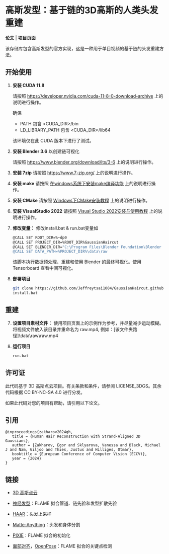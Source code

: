 # 高斯发型：基于链的3D高斯的人类头发重建

[**论文**](https://arxiv.org/abs/2409.14778) | [**项目页面**](https://eth-ait.github.io/GaussianHaircut/)

该存储库包含高斯发型的官方实现，这是一种用于单目视频的基于链的头发重建方法。

## 开始使用

1. **安装 CUDA 11.8**

   请按照 https://developer.nvidia.com/cuda-11-8-0-download-archive 上的说明进行操作。

   确保
   - PATH 包含 <CUDA_DIR>/bin
   - LD_LIBRARY_PATH 包含 <CUDA_DIR>/lib64

   该环境仅在此 CUDA 版本下进行了测试。

2. **安装 Blender 3.6** 以创建链可视化

   请按照 https://www.blender.org/download/lts/3-6 上的说明进行操作。

3. **安装 7zip** 
   请按照 https://www.7-zip.org/ 上的说明进行操作。

4. **安装 make** 
   请按照 [在windows系统下安装make编译功能](https://gitcode.csdn.net/66c5892f13e4054e7e7c5b5f.html?dp_token=eyJ0eXAiOiJKV1QiLCJhbGciOiJIUzI1NiJ9.eyJpZCI6MTU1MTc4LCJleHAiOjE3MzEzMDA3MTAsImlhdCI6MTczMDY5NTkxMCwidXNlcm5hbWUiOiJxcV8yMTQ5NzU5OSJ9.i1QYIwQxn1gK3lj-N5AJvM50jhaxOImkp2QYs_qIwd8&spm=1001.2101.3001.6661.1&utm_medium=distribute.pc_relevant_t0.none-task-blog-2~default~BlogCommendFromBaidu~activity-1-128243761-blog-131262178.235%5Ev43%5Epc_blog_bottom_relevance_base1&depth_1-utm_source=distribute.pc_relevant_t0.none-task-blog-2~default~BlogCommendFromBaidu~activity-1-128243761-blog-131262178.235%5Ev43%5Epc_blog_bottom_relevance_base1&utm_relevant_index=1) 上的说明进行操作。

5. **安装 CMake** 
   请按照 [Windows下CMake安装教程](https://blog.csdn.net/u011231598/article/details/80338941) 上的说明进行操作。

6. **安装 VisualStudio 2022** 
   请按照 [Visual Studio 2022安装与使用教程](https://blog.csdn.net/InnerPeaceHQ/article/details/121716088?ops_request_misc=%257B%2522request%255Fid%2522%253A%2522644F7F84-8517-4A35-A46E-9BC4FEE1C4DB%2522%252C%2522scm%2522%253A%252220140713.130102334..%2522%257D&request_id=644F7F84-8517-4A35-A46E-9BC4FEE1C4DB&biz_id=0&utm_medium=distribute.pc_search_result.none-task-blog-2~all~baidu_landing_v2~default-1-121716088-null-null.142^v100^pc_search_result_base9&utm_term=Windows%E5%AE%89%E8%A3%85VisualStudio2022&spm=1018.2226.3001.4187) 上的说明进行操作。

6. **修改变量：**
    修改install.bat & run.bat变量如
    ```bash
    @CALL SET ROOT_DIR=%~dp0
    @CALL SET PROJECT_DIR=%ROOT_DIR%GaussianHaircut
    @CALL SET BLENDER_DIR="C:\Program Files\Blender Foundation\Blender 3.6\"
    @CALL SET DATA_PATH=%PROJECT_DIR%\data\raw
    ```
   该脚本执行数据预处理、重建和使用 Blender 的最终可视化。使用 Tensorboard 查看中间可视化。

6. **部署项目**

   ```bash
   git clone https://github.com/Jeffreytsai1004/GaussianHaircut.github.io .
   install.bat
   ```

## 重建

7. **设置项目素材文件：**
    使用项目页面上的示例作为参考，并尽量减少运动模糊。
    将视频文件放入该目录并重命名为 raw.mp4, 例如：[该文件夹路径]\data\raw\raw.mp4

8. **运行项目**
   ```bash
   run.bat
   ```

## 许可证

此代码基于 3D 高斯点云项目。有关条款和条件，请参阅 LICENSE_3DGS。其余代码根据 CC BY-NC-SA 4.0 进行分发。

如果此代码对您的项目有帮助，请引用以下论文。

## 引用

```
@inproceedings{zakharov2024gh,
   title = {Human Hair Reconstruction with Strand-Aligned 3D Gaussians},
   author = {Zakharov, Egor and Sklyarova, Vanessa and Black, Michael J and Nam, Giljoo and Thies, Justus and Hilliges, Otmar},
   booktitle = {European Conference of Computer Vision (ECCV)},
   year = {2024}
} 
```

## 链接

- [3D 高斯点云](https://github.com/graphdeco-inria/gaussian-splatting)

- [神经发型](https://github.com/SamsungLabs/NeuralHaircut)：FLAME 拟合管道、链先验和发型扩散先验

- [HAAR](https://github.com/Vanessik/HAAR)：头发上采样

- [Matte-Anything](https://github.com/hustvl/Matte-Anything)：头发和身体分割

- [PIXIE](https://github.com/yfeng95/PIXIE)：FLAME 拟合的初始化

- [面部对齐](https://github.com/1adrianb/face-alignment)，[OpenPose](https://github.com/CMU-Perceptual-Computing-Lab/openpose)：FLAME 拟合的关键点检测